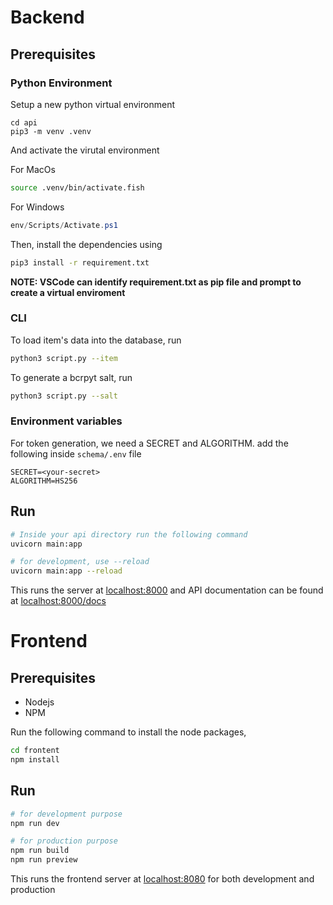 # Backend

## Prerequisites

### Python Environment

Setup a new python virtual environment
```
cd api
pip3 -m venv .venv
```

And activate the virutal environment

For MacOs
```bash
source .venv/bin/activate.fish
```

For Windows
```powershell
env/Scripts/Activate.ps1 
```

Then, install the dependencies using
```bash
pip3 install -r requirement.txt
```

**NOTE: VSCode can identify requirement.txt as pip file and prompt to create a 
virtual enviroment**

### CLI

To load item's data into the database, run
```bash
python3 script.py --item
```

To generate a bcrpyt salt, run
```bash
python3 script.py --salt
```

### Environment variables

For token generation, we need a SECRET and ALGORITHM. add the following inside
`schema/.env` file
```env
SECRET=<your-secret>
ALGORITHM=HS256
```

## Run

```bash
# Inside your api directory run the following command
uvicorn main:app

# for development, use --reload
uvicorn main:app --reload
```

This runs the server at [localhost:8000](http://localhost:8000) and API documentation can be found at [localhost:8000/docs](http://localhost:8000/docs)

# Frontend

## Prerequisites

- Nodejs
- NPM

Run the following command to install the node packages,
```bash
cd frontent
npm install
```

## Run

```bash
# for development purpose
npm run dev

# for production purpose
npm run build
npm run preview
```

This runs the frontend server at [localhost:8080](http://localhost:8080) for both development and production